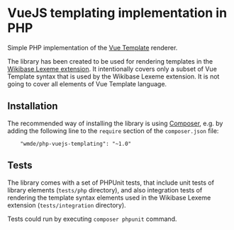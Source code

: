 # VueJS templating implementation in PHP

Simple PHP implementation of the [Vue Template](https://vuejs.org/v2/guide/syntax.html) renderer.

The library has been created to be used for rendering templates
in the [Wikibase Lexeme extension](https://www.mediawiki.org/wiki/Extension:WikibaseLexeme).
It intentionally covers only a subset of Vue Template syntax that is used by the Wikibase
Lexeme extension. It is not going to cover all elements of Vue Template language.

## Installation

The recommended way of installing the library is using [Composer](https://getcomposer.org),
e.g. by adding the following line to the `require` section of the `composer.json` file:

```
	"wmde/php-vuejs-templating": "~1.0"
```

## Tests

The library comes with a set of PHPUnit tests, that include unit tests of library elements
(`tests/php` directory), and also integration tests of rendering the template syntax elements used
in the Wikibase Lexeme extension (`tests/integration` directory).

Tests could run by executing `composer phpunit` command.
